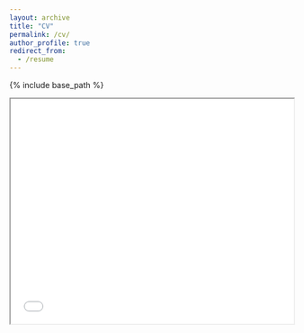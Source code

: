 ```yaml
---
layout: archive
title: "CV"
permalink: /cv/
author_profile: true
redirect_from:
  - /resume
---
```


{% include base_path %}
<iframe src="{{ site.url }}/files/lsong_cv.pdf" width="100%" height="400px%"></iframe>
